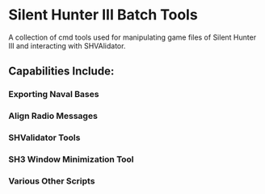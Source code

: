 # Silent Hunter III Batch Tools
A collection of cmd tools used for manipulating game files of Silent Hunter III and interacting with SHVAlidator.

## Capabilities Include:

### Exporting Naval Bases

### Align Radio Messages

### SHValidator Tools

### SH3 Window Minimization Tool

### Various Other Scripts


